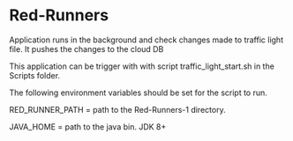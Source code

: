 # Red-Runners
Application runs in the background and check changes made to traffic light file. It pushes the changes to the cloud DB

This application can be trigger with with script traffic_light_start.sh in the Scripts folder. 

The following environment variables should be set for the script to run.

RED_RUNNER_PATH = path to the Red-Runners-1 directory.

JAVA_HOME = path to the java bin. JDK 8+
